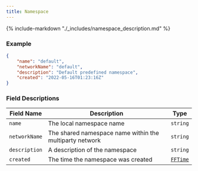 ```yaml
---
title: Namespace
---
```

{% include-markdown "./_includes/namespace_description.md" %}

### Example

```json
{
    "name": "default",
    "networkName": "default",
    "description": "Default predefined namespace",
    "created": "2022-05-16T01:23:16Z"
}
```

### Field Descriptions

| Field Name | Description | Type |
|------------|-------------|------|
| `name` | The local namespace name | `string` |
| `networkName` | The shared namespace name within the multiparty network | `string` |
| `description` | A description of the namespace | `string` |
| `created` | The time the namespace was created | [`FFTime`](simpletypes.md#fftime) |

